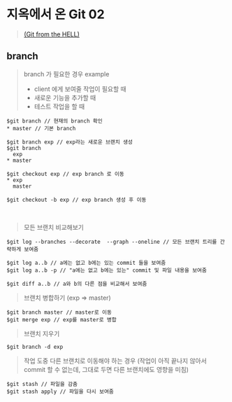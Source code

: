 # 지옥에서 온 Git 02
> [(Git from the HELL)](https://www.youtube.com/playlist?list=PLuHgQVnccGMA8iwZwrGyNXCGy2LAAsTXk)

## branch

> branch 가 필요한 경우 example
> - client 에게 보여줄 작업이 필요할 때
> - 새로운 기능을 추가할 때
> - 테스트 작업을 할 때

    $git branch // 현재의 branch 확인
    * master // 기본 branch

    $git branch exp // exp라는 새로운 브랜치 생성
    $git branch
      exp
    * master

    $git checkout exp // exp branch 로 이동
    * exp
      master
      
    $git checkout -b exp // exp branch 생성 후 이동
    
> 모든 브랜치 비교해보기

    $git log --branches --decorate  --graph --oneline // 모든 브랜치 트리를 간략하게 보여줌

    $git log a..b // a에는 없고 b에는 있는 commit 들을 보여줌
    $git log a..b -p // "a에는 없고 b에는 있는" commit 및 파일 내용을 보여줌

    $git diff a..b // a와 b의 다른 점을 비교해서 보여줌

> 브랜치 병합하기 (exp => master)

    $git branch master // master로 이동
    $git merge exp // exp를 master로 병합

> 브랜치 지우기

    $git branch -d exp


> 작업 도중 다른 브랜치로 이동해야 하는 경우 
> (작업이 아직 끝나지 않아서 commit 할 수 없는데, 그대로 두면 다른 브랜치에도 영향을 미침)

	$git stash // 파일을 감춤
	$git stash apply // 파일을 다시 보여줌
